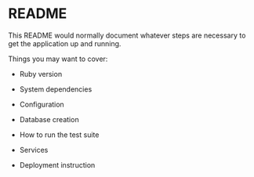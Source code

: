 # README

This README would normally document whatever steps are necessary to get the
application up and running.

Things you may want to cover:

* Ruby version

* System dependencies

* Configuration

* Database creation

* How to run the test suite

* Services

* Deployment instruction
